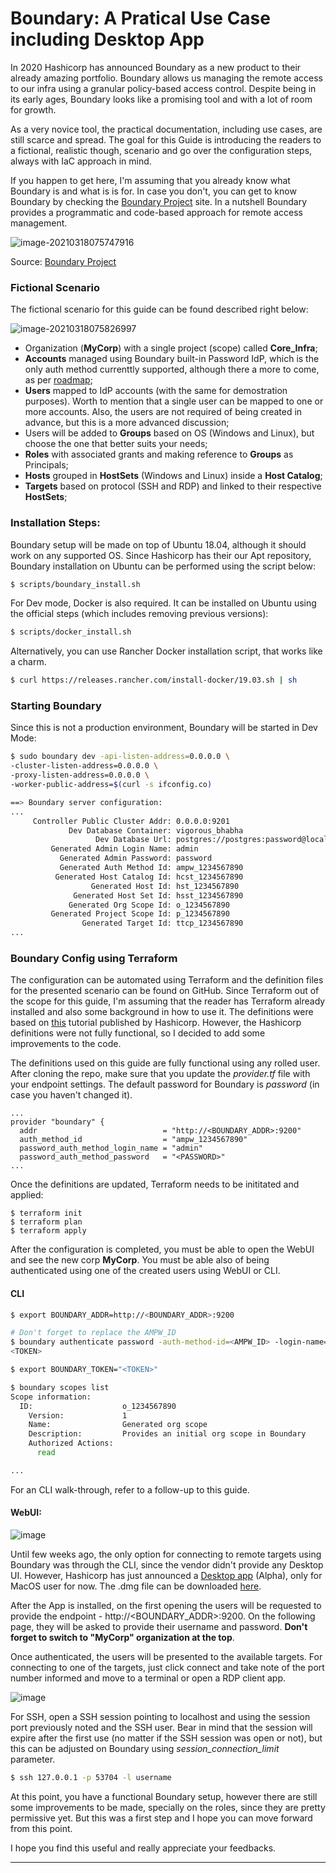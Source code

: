 # Boundary: A Pratical Use Case including Desktop App



In 2020 Hashicorp has announced Boundary as a new product to their already amazing portfolio. Boundary allows us managing the remote access to our infra using a granular policy-based access control. Despite being in its early ages, Boundary looks like a promising tool and with a lot of room for growth.

As a very novice tool, the practical documentation, including use cases, are still scarce and spread. The goal for this Guide is introducing the readers to a fictional, realistic though, scenario and go over the configuration steps, always with IaC approach in mind.

If you happen to get here, I'm assuming that you already know what Boundary is and what is is for. In case you don't, you can get to know Boundary by checking the [Boundary Project](https://www.boundaryproject.io/) site. In a nutshell Boundary provides a programmatic and code-based approach for remote access management.

![image-20210318075747916](images/image-20210318075747916.png)

Source: [Boundary Project](https://www.boundaryproject.io/) 



### Fictional Scenario

The fictional scenario for this guide can be found described right below:

![image-20210318075826997](images/image-20210318075826997.png)



* Organization (**MyCorp**) with a single project (scope) called **Core_Infra**;
* **Accounts** managed using Boundary built-in Password IdP, which is the only auth method currenttly supported, although there a more to come, as per [roadmap](https://www.boundaryproject.io/docs/roadmap); 
* **Users** mapped to IdP accounts (with the same for demostration purposes). Worth to mention that a single user can be mapped to one or more accounts. Also, the users are not required of being created in advance, but this is a more advanced discussion;
* Users will be added to **Groups** based on OS (Windows and Linux), but choose the one that better suits your needs;
* **Roles** with associated grants and making reference to **Groups** as Principals;
* **Hosts** grouped in **HostSets** (Windows and Linux) inside a **Host Catalog**;
* **Targets** based on protocol (SSH and RDP) and linked to their respective **HostSets**;



### Installation Steps:

Boundary setup will be made on top of Ubuntu 18.04, although it should work on any supported OS. Since Hashicorp has their our Apt repository, Boundary installation on Ubuntu can be performed using the script below:

```bash
$ scripts/boundary_install.sh
```

For Dev mode, Docker is also required. It can be installed on Ubuntu using the official steps (which includes removing previous versions):

```bash
$ scripts/docker_install.sh
```

Alternatively, you can use Rancher Docker installation script, that works like a charm. 

``` bash
$ curl https://releases.rancher.com/install-docker/19.03.sh | sh
```



### Starting Boundary

Since this is not a production environment, Boundary will be started in Dev Mode:

```bash
$ sudo boundary dev -api-listen-address=0.0.0.0 \
-cluster-listen-address=0.0.0.0 \
-proxy-listen-address=0.0.0.0 \
-worker-public-address=$(curl -s ifconfig.co)

==> Boundary server configuration:
...
     Controller Public Cluster Addr: 0.0.0.0:9201
             Dev Database Container: vigorous_bhabha
                   Dev Database Url: postgres://postgres:password@localhost:49153/boundary?sslmode=disable
         Generated Admin Login Name: admin
           Generated Admin Password: password
           Generated Auth Method Id: ampw_1234567890
          Generated Host Catalog Id: hcst_1234567890
                  Generated Host Id: hst_1234567890
              Generated Host Set Id: hsst_1234567890
             Generated Org Scope Id: o_1234567890
         Generated Project Scope Id: p_1234567890
                Generated Target Id: ttcp_1234567890
...

```



### Boundary Config using Terraform

The configuration can be automated using Terraform and the definition files for the presented scenario can be found on GitHub. Since Terraform out of the scope for this guide, I'm assuming that the reader has Terraform already installed and also some background in how to use it. The definitions were based on [this](https://learn.hashicorp.com/tutorials/boundary/getting-started-config) tutorial published by Hashicorp. However, the Hashicorp definitions were not fully functional, so I decided to add some improvements to the code. 

The definitions used on this guide are fully functional using any rolled user. After cloning the repo, make sure that you update the *provider.tf* file with your endpoint settings. The default password for Boundary is *password* (in case you haven't changed it).

```
...
provider "boundary" {
  addr                            = "http://<BOUNDARY_ADDR>:9200"
  auth_method_id                  = "ampw_1234567890"
  password_auth_method_login_name = "admin"
  password_auth_method_password   = "<PASSWORD>"
...
```

Once the definitions are updated, Terraform needs to be inititated and applied:

```
$ terraform init
$ terraform plan
$ terraform apply
```

After the configuration is completed, you must be able to open the WebUI and see the new corp **MyCorp**. You must be able also of being authenticated using one of the created users using WebUI or CLI.



#### CLI

```bash
$ export BOUNDARY_ADDR=http://<BOUNDARY_ADDR>:9200

# Don't forget to replace the AMPW_ID
$ boundary authenticate password -auth-method-id=<AMPW_ID> -login-name=lilian -password=password -format=json | jq -r ".token"
<TOKEN>

$ export BOUNDARY_TOKEN="<TOKEN>"  

$ boundary scopes list
Scope information:
  ID:                    o_1234567890
    Version:             1
    Name:                Generated org scope
    Description:         Provides an initial org scope in Boundary
    Authorized Actions:
      read

...
```



For an CLI walk-through, refer to a follow-up to this guide.



#### WebUI:

![image](images/111313112-3ccd4500-8660-11eb-8e4f-bf87af3c06eb.png)



Until few weeks ago, the only option for connecting to remote targets using Boundary was through the CLI, since the vendor didn't provide any Desktop UI. However, Hashicorp has just announced a [Desktop app](https://www.boundaryproject.io/docs/api-clients/desktop) (Alpha), only for MacOS user for now. The .dmg file can be downloaded [here](https://releases.hashicorp.com/boundary-desktop).

After the App is installed, on the first opening the users will be requested to provide the endpoint - http://<BOUNDARY_ADDR>:9200. On the following page, they will be asked to provide their username and password. **Don't forget to switch to "MyCorp" organization at the top**.

Once authenticated, the users will be presented to the available targets. For connecting to one of the targets, just click connect and take note of the port number informed and move to a terminal or open a RDP client app.

![image](images/111515113-b6456000-8752-11eb-941a-5a035af78da2.png)



For SSH, open a SSH session pointing to localhost and using the session port previously noted and the SSH user. Bear in mind that the session will expire after the first use (no matter if the SSH session was open or not), but this can be adjusted on Boundary using *session_connection_limit* parameter.

```bash
$ ssh 127.0.0.1 -p 53704 -l username
```

At this point, you have a functional Boundary setup, however there are still some improvements to be made, specially on the roles, since they are pretty permissive yet. But this was a first step and I hope you can move forward from this point.



I hope you find this useful and really appreciate your feedbacks.



------



